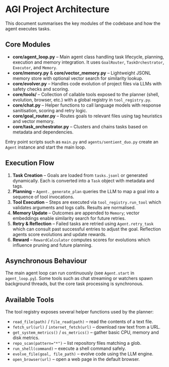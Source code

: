 # AGI Project Architecture

This document summarises the key modules of the codebase and how the agent executes tasks.

## Core Modules
- **core/agent_loop.py** – Main agent class handling task lifecycle, planning, execution and memory integration. It uses `GoalRouter`, `TaskOrchestrator`, `Executor`, and `Memory`.
- **core/memory.py** & **core/vector_memory.py** – Lightweight JSONL memory store with optional vector search for similarity lookup.
- **core/evolver.py** – Handles code evolution of project files via LLMs with safety checks and scoring.
- **core/tools/** – Collection of callable tools exposed to the planner (shell, evolution, browser, etc.) with a global registry in `tool_registry.py`.
- **core/chat.py** – Helper functions to call language models with response sanitisation, scoring and retry logic.
- **core/goal_router.py** – Routes goals to relevant files using tag heuristics and vector memory.
- **core/task_orchestrator.py** – Clusters and chains tasks based on metadata and dependencies.

Entry point scripts such as `main.py` and `agents/sentient_duo.py` create an `Agent` instance and start the main loop.

## Execution Flow
1. **Task Creation** – Goals are loaded from `tasks.jsonl` or generated dynamically. Each is converted into a `Task` object with metadata and tags.
2. **Planning** – `Agent._generate_plan` queries the LLM to map a goal into a sequence of tool invocations.
3. **Tool Execution** – Steps are executed via `tool_registry.run_tool` which validates arguments and logs calls. Results are normalised.
4. **Memory Update** – Outcomes are appended to `Memory`; vector embeddings enable similarity search for future retries.
5. **Retry & Reflection** – Failed tasks are retried using `Agent.retry_task` which can consult past successful entries to adjust the goal. Reflection agents score evolutions and update rewards.
6. **Reward** – `RewardCalculator` computes scores for evolutions which influence pruning and future planning.

## Asynchronous Behaviour
The main agent loop can run continuously (see `Agent.start` in `agent_loop.py`). Some tools such as chat streaming or watchers spawn background threads, but the core task processing is synchronous.

## Available Tools
The tool registry exposes several helper functions used by the planner:

- `read_file(path)` / `file_read(path)` – read the contents of a text file.
- `fetch_url(url)` / `internet_fetch(url)` – download raw text from a URL.
- `get_system_metrics()` / `os_metrics()` – gather basic CPU, memory and disk metrics.
- `repo_scan(pattern="*")` – list repository files matching a glob.
- `run_shell(command)` – execute a shell command safely.
- `evolve_file(goal, file_path)` – evolve code using the LLM engine.
- `open_browser(url)` – open a web page in the default browser.

